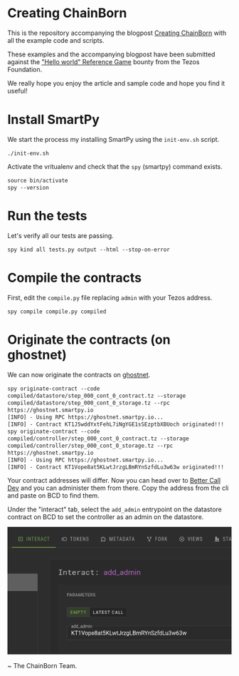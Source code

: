 # Creating ChainBorn

This is the repository accompanying the blogpost [Creating ChainBorn](https://medium.com/chainborn/creating-chainborn-fce259fde45d) with all the example code and scripts.

These examples and the accompanying blogpost have been submitted against the ["Hello world" Reference Game](https://tezos.foundation/bounty-program/) bounty from the Tezos Foundation.

We really hope you enjoy the article and sample code and hope you find it useful!

# Install SmartPy

We start the process my installing SmartPy using the `init-env.sh` script.

```
./init-env.sh
```

Activate the vritualenv and check that the `spy` (smartpy) command exists.

```
source bin/activate
spy --version
```

# Run the tests

Let's verify all our tests are passing.

```
spy kind all tests.py output --html --stop-on-error
```

# Compile the contracts

First, edit the `compile.py` file replacing `admin` with your Tezos address.

```
spy compile compile.py compiled
```

# Originate the contracts (on ghostnet)

We can now originate the contracts on [ghostnet](https://teztnets.xyz/).

```
spy originate-contract --code compiled/datastore/step_000_cont_0_contract.tz --storage compiled/datastore/step_000_cont_0_storage.tz --rpc https://ghostnet.smartpy.io
[INFO] - Using RPC https://ghostnet.smartpy.io...
[INFO] - Contract KT1J5wddYxtFehL7iNgYGE1sSEzptbXBUoch originated!!!
spy originate-contract --code compiled/controller/step_000_cont_0_contract.tz --storage compiled/controller/step_000_cont_0_storage.tz --rpc https://ghostnet.smartpy.io
[INFO] - Using RPC https://ghostnet.smartpy.io...
[INFO] - Contract KT1Vope8at5KLwtJrzgLBmRYnSzfdLu3w63w originated!!!
```

Your contract addresses will differ. Now you can head over to [Better Call Dev](https://better-call.dev/) and you can administer them from there. Copy the address from the cli and paste on BCD to find them.

Under the "interact" tab, select the `add_admin` entrypoint on the datastore contract on BCD to set the controller as an admin on the datastore.

![Add Admin](screenshots/add_admin.png?raw=true "Add Admin")

~ The ChainBorn Team.
